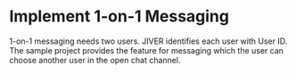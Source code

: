 # Implement 1-on-1 Messaging

1-on-1 messaging needs two users. JIVER identifies each user with User ID. The sample project provides the feature for messaging which the user can choose another user in the open chat channel.